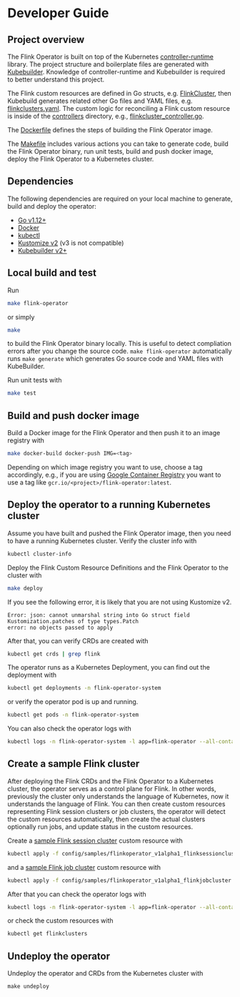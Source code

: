 # Developer Guide

## Project overview

The Flink Operator is built on top of the Kubernetes [controller-runtime](https://github.com/kubernetes-sigs/controller-runtime)
library. The project structure and boilerplate files are generated with [Kubebuilder](https://github.com/kubernetes-sigs/kubebuilder).
Knowledge of controller-runtime and Kubebuilder is required to better understand this project.

The Flink custom resources are defined in Go structs, e.g. [FlinkCluster](../api/v1alpha1/flinkcluster_types.go),
then Kubebuild generates related other Go files and YAML files, e.g.
[flinkclusters.yaml](../config/crd/bases/flinkoperator.k8s.io_flinkclusters.yaml).
The custom logic for reconciling a Flink custom resource is inside of the [controllers](../controllers) directory, e.g.,
[flinkcluster_controller.go](../controllers/flinkcluster_controller.go).

The [Dockerfile](../Dockerfile) defines the steps of building the Flink Operator image.

The [Makefile](../Makefile) includes various actions you can take to generate code, build the Flink Operator binary, run
unit tests, build and push docker image, deploy the Flink Operator to a Kubernetes cluster.

## Dependencies

The following dependencies are required on your local machine to generate, build and deploy the operator:

* [Go v1.12+](https://golang.org/)
* [Docker](https://www.docker.com/)
* [kubectl](https://kubernetes.io/docs/tasks/tools/install-kubectl/)
* [Kustomize v2](https://github.com/kubernetes-sigs/kustomize) (v3 is not compatible)
* [Kubebuilder v2+](https://github.com/kubernetes-sigs/kubebuilder)

## Local build and test

Run

```bash
make flink-operator
```

or simply

```bash
make
```

to build the Flink Operator binary locally. This is useful to detect compliation errors after you change the source
code. ```make flink-operator``` automatically runs ```make generate``` which generates Go source code and YAML files
with KubeBuilder.

Run unit tests with

```bash
make test
```

## Build and push docker image

Build a Docker image for the Flink Operator and then push it to an image
registry with

```bash
make docker-build docker-push IMG=<tag>
```

Depending on which image registry you want to use, choose a tag accordingly, e.g., if you are using
[Google Container Registry](https://cloud.google.com/container-registry/docs/) you want to use a tag like
`gcr.io/<project>/flink-operator:latest`.

## Deploy the operator to a running Kubernetes cluster

Assume you have built and pushed the Flink Operator image, then you need to have a running Kubernetes cluster. Verify
the cluster info with

```bash
kubectl cluster-info
```

Deploy the Flink Custom Resource Definitions and the Flink Operator to the cluster with

```bash
make deploy
```

If you see the following error, it is likely that you are not using Kustomize v2.

```
Error: json: cannot unmarshal string into Go struct field Kustomization.patches of type types.Patch
error: no objects passed to apply
```

After that, you can verify CRDs are created with

```bash
kubectl get crds | grep flink
```

The operator runs as a Kubernetes Deployment, you can find out the deployment with

```bash
kubectl get deployments -n flink-operator-system
```

or verify the operator pod is up and running.

```bash
kubectl get pods -n flink-operator-system
```

You can also check the operator logs with

```bash
kubectl logs -n flink-operator-system -l app=flink-operator --all-containers
```

## Create a sample Flink cluster

After deploying the Flink CRDs and the Flink Operator to a Kubernetes cluster, the operator serves as a control plane
for Flink. In other words, previously the cluster only understands the language of Kubernetes, now it understands the
language of Flink. You can then create custom resources representing Flink session clusters or job clusters, the
operator will detect the custom resources automatically, then create the actual clusters optionally run jobs, and update
status in the custom resources.

Create a [sample Flink session cluster](../config/samples/flinkoperator_v1alpha1_flinksessioncluster.yaml) custom
resource with

```bash
kubectl apply -f config/samples/flinkoperator_v1alpha1_flinksessioncluster.yaml
```

and a [sample Flink job cluster](../config/samples/flinkoperator_v1alpha1_flinkjobcluster.yaml) custom resource with

```bash
kubectl apply -f config/samples/flinkoperator_v1alpha1_flinkjobcluster.yaml
```

After that you can check the operator logs with

```bash
kubectl logs -n flink-operator-system -l app=flink-operator --all-containers -f --tail=1000
```

or check the custom resources with

```bash
kubectl get flinkclusters
```

## Undeploy the operator

Undeploy the operator and CRDs from the Kubernetes cluster with

```
make undeploy
```
